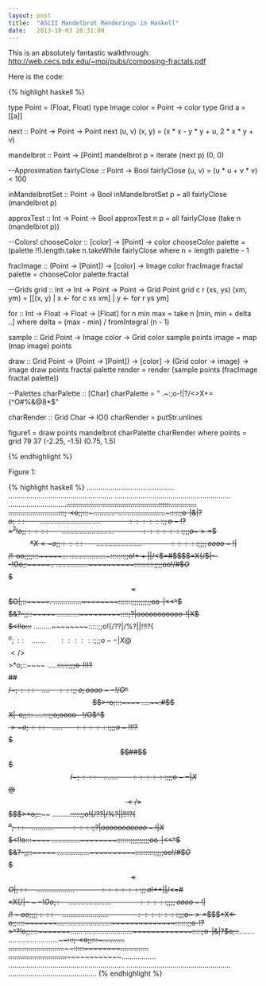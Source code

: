 ```yaml
---
layout: post
title:  "ASCII Mandelbrot Renderings in Haskell"
date:   2013-10-03 20:31:08
---
```


This is an absolutely fantastic walkthrough:
http://web.cecs.pdx.edu/~mpj/pubs/composing-fractals.pdf

Here is the code:

{% highlight haskell %}

type Point          = (Float, Float)
type Image color    = Point -> color
type Grid a         = [[a]]


next :: Point -> Point -> Point
next (u, v) (x, y) = (x * x - y * y + u, 2 * x * y + v)

mandelbrot :: Point -> [Point]
mandelbrot p = iterate (next p) (0, 0)

--Approximation
fairlyClose :: Point -> Bool
fairlyClose (u, v) = (u * u + v * v) < 100

inMandelbrotSet :: Point -> Bool
inMandelbrotSet p = all fairlyClose (mandelbrot p)

approxTest :: Int -> Point -> Bool
approxTest n p = all fairlyClose (take n (mandelbrot p))

--Colors!
chooseColor :: [color] -> [Point] -> color
chooseColor palette = (palette !!).length.take n.takeWhile fairlyClose
                      where n = length palette - 1

fracImage :: (Point -> [Point]) -> [color] -> Image color
fracImage fractal palette = chooseColor palette.fractal

--Grids
grid :: Int -> Int -> Point -> Point -> Grid Point
grid c r (xs, ys) (xm, ym) = [[(x, y) | x <- for c xs xm] | y <- for r ys ym]

for :: Int -> Float -> Float -> [Float]
for n min max = take n [min, min + delta ..]
                where delta = (max - min) / fromIntegral (n - 1)

sample :: Grid Point -> Image color -> Grid color
sample points image = map (map image) points

draw :: Grid Point -> (Point -> [Point]) -> [color] -> (Grid color -> image) -> image
draw points fractal palette render = render (sample points (fracImage fractal palette))

--Palettes
charPalette :: [Char]
charPalette = "    .~:;o-!|?/<>X+={^O#%&@8*$"

charRender :: Grid Char -> IO()
charRender = putStr.unlines

figure1 = draw points mandelbrot charPalette charRender
          where points = grid 79 37 (-2.25, -1.5) (0.75, 1.5)

{% endhighlight %}

Figure 1:

{% highlight haskell %}
                            ............................................
                        ....................................................
                    ..........................................................
                 .............................~~~~~~~~~~~~~~~~.................
              ............................~~~~~~~~~~:::::~~~~~~~~..............
            .........................~~~~~~~~~~~~:::;-<o;;:::~~~~~~~...........
         ........................~~~~~~~~~~~~~:::::;o-|&|?$o;::~~~~~~~~........
       ......................~~~~~~~~~~~~~~::::::;;o-!?>^?!o;;::::~~~~~~~......
     ....................~~~~~~~~~~~~~~:::::::;;;o->=$$$$*X<-o;;::::~~~~~~~....
   ...................~~~~~~~~~~~~~~:::::;;;;oooo-!|%$$$$$$/!-oo;;;;:::~~~~~...
 ..................~~~~~~~~~~~~~:::::::;;o!$++||/$<$=#$$$$=X{/$|---!Oo;:~~~~~..
................~~~~~~~~~~::::::::::;;;;oo!/#$$O$$$$$$$$$$$$$$$$<$$$O|;::~~~~~.
..............~~~~~~~~:::::::;;;;;;;;;oo-|<<^$$$$$$$$$$$$$$$$$$$$$$&?-;;::~~~~~
...........~~~~~~~~~::::;?|ooooooooooo-!|X$$$$$$$$$$$$$$$$$$$$$$$$$$<!!o:::~~~~
.........~~~~~~~~:::::;;o!{/??|/%?||!!!?{$$$$$$$$$$$$$$$$$$$$$$$$$$$$$^o;::~~~~
.......~~~~~~~::::::;;;o--|X$$@$$$$$$</>$$$$$$$$$$$$$$$$$$$$$$$$$$$$$>*o;::~~~~
.....~~~~~~::::::;;;o-!!!?$$$$$$$$$$$$##$$$$$$$$$$$$$$$$$$$$$$$$$$$$$/-;:::~~~~
....~~~~:::;;o;oooo--!/O$^$$$$$$$$$$$$$$$$$$$$$$$$$$$$$$$$$$$$$$$$$$>-o;:::~~~~
....~~:#$$$$$$$$$$$$$$$$$$$$$$$$$$$$$$$$$$$$$$$$$$$$$$$$$$$$$$$$$$X|-o;;:::~~~~
....~~~~:::;;o;oooo--!/O$^$$$$$$$$$$$$$$$$$$$$$$$$$$$$$$$$$$$$$$$$$$>-o;:::~~~~
.....~~~~~~::::::;;;o-!!!?$$$$$$$$$$$$##$$$$$$$$$$$$$$$$$$$$$$$$$$$$$/-;:::~~~~
.......~~~~~~~::::::;;;o--|X$$@$$$$$$</>$$$$$$$$$$$$$$$$$$$$$$$$$$$$$>*o;::~~~~
.........~~~~~~~~:::::;;o!{/??|/%?||!!!?{$$$$$$$$$$$$$$$$$$$$$$$$$$$$$^o;::~~~~
...........~~~~~~~~~::::;?|ooooooooooo-!|X$$$$$$$$$$$$$$$$$$$$$$$$$$<!!o:::~~~~
..............~~~~~~~~:::::::;;;;;;;;;oo-|<<^$$$$$$$$$$$$$$$$$$$$$$&?-;;::~~~~~
................~~~~~~~~~~::::::::::;;;;oo!/#$$O$$$$$$$$$$$$$$$$<$$$O|;::~~~~~.
 ..................~~~~~~~~~~~~~:::::::;;o!$++||/$<$=#$$$$=X{/$|---!Oo;:~~~~~..
   ...................~~~~~~~~~~~~~~:::::;;;;oooo-!|%$$$$$$/!-oo;;;;:::~~~~~...
     ....................~~~~~~~~~~~~~~:::::::;;;o->=$$$$*X<-o;;::::~~~~~~~....
       ......................~~~~~~~~~~~~~~::::::;;o-!?>^?!o;;::::~~~~~~~......
         ........................~~~~~~~~~~~~~:::::;o-|&|?$o;::~~~~~~~~........
            .........................~~~~~~~~~~~~:::;-<o;;:::~~~~~~~...........
              ............................~~~~~~~~~~:::::~~~~~~~~..............
                 .............................~~~~~~~~~~~~~~~~.................
                    ..........................................................
                        ....................................................
                            ............................................
{% endhighlight %}

[jekyll-gh]: https://github.com/mojombo/jekyll
[jekyll]:    http://jekyllrb.com
